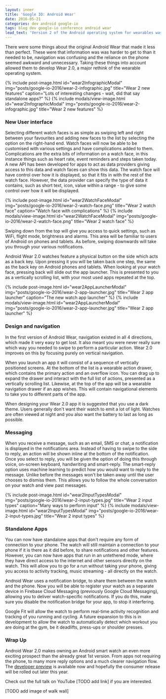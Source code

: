 ```yaml
---
layout: inner
title: 'Google IO: Android Wear'
date: 2016-05-21
categories: dev android google-io
tags: blog dev google-io conference android wear
lead_text: 'Version 2 of the Android operating system for wearables was announced at this year''s Google IO. It boasts a complete design and navigation overhaul, more powerful watch faces and standalone apps.'
---
```


There were some things about the original Android Wear that made it less than perfect. These were that information was was harder to get to than it needed to be, navigation was confusing and the reliance on the phone seemed awkward and unnecessary. Taking these things into account allowed them to develop Wear 2.0, a major rethink of the wearable operating system.

{% include post-image.html
            id="wear2InfographicModal"
            img="posts/google-io-2016/wear-2-infographic.jpg"
            title="Wear 2 new features"
            caption="Lots of interesting changes - wait, did that say standalone apps?" %}
{% include modals/view-image.html
            id="wear2InfographicModal"
            img="posts/google-io-2016/wear-2-infographic.jpg"
            title="Wear 2 new features" %}

### New User interface

Selecting different watch faces is as simple as swiping left and right between your favourites and adding new faces to the list by selecting the option on the right-hand end. Watch faces will now be able to be customised with various settings and have complications added to them. Complications are the extra bits of information on a watch face, in this instance things such as heart rate, event reminders and steps taken today. A new API has been developed for apps to act as data providers giving access to this data and watch faces can show this data. The watch face will have control over how it is displayed, so that it fits in with the rest of the watch face. However, the data provider can specify the type of data it contains, such as short text, icon, value within a range - to give some control over how it will be displayed.

{% include post-image.html
            id="wear2WatchFaceModal"
            img="posts/google-io-2016/wear-2-watch-face.png"
            title="Wear 2 watch face"
            caption="Watch face with complications" %}
{% include modals/view-image.html
            id="wear2WatchFaceModal"
            img="posts/google-io-2016/wear-2-watch-face.png"
            title="Wear 2 watch face" %}

Swiping down from the top will give you access to quick settings, such as WiFi, flight mode, brightness and alarms. This area will be familiar to users of Android on phones and tablets. As before, swiping downwards will take you through your various notifications.

Android Wear 2.0 watches feature a physical button on the side which acts as a back key. Upon pressing it you will be taken back one step, the same as the back key on Android phones and tablets. When looking at your watch face, pressing back will slide out the app launcher. This is presented to you as a vertically scrolling list, with your most used apps repeated at the top.

{% include post-image.html
            id="wear2AppLauncherModal"
            img="posts/google-io-2016/wear-2-app-launcher.jpg"
            title="Wear 2 app launcher"
            caption="The new watch app launcher" %}
{% include modals/view-image.html
            id="wear2AppLauncherModal"
            img="posts/google-io-2016/wear-2-app-launcher.jpg"
            title="Wear 2 app launcher" %}

### Design and navigation

In the first version of Android Wear, navigation existed in all 4 directions, which made it very easy to get lost. It also meant you were never really sure which way you needed to swipe to perform a particular action. Wear 2.0 improves on this by focusing purely on vertical navigation.

When you launch an app it will consist of a sequence of vertically positioned screens. At the bottom of the list is a wearable action drawer, which contains the primary action and an overflow icon. You can drag up to expand the drawer and interact with the full list of actions, presented as a vertically scrolling list. Likewise, at the top of the app will be a wearable navigation drawer if an app wishes. This will contain navigational elements to take you to different parts of the app.

When designing your Wear 2.0 app it is suggested that you use a dark theme. Users generally don't want their watch to emit a lot of light. Watches are often viewed at night and you also want the battery to last as long as possible.

### Messaging

When you receive a message, such as an email, SMS or chat, a notification is displayed in the notifications area. Instead of having to swipe to the side to reply, an action will be shown inline at the bottom of the notification. Once you select to reply, you will be given the option of doing this through voice, on-screen keyboard, handwriting and smart-reply. The smart-reply option uses machine learning to predict how you would want to reply to the message. Unlike before the messages won't be taken away until the user chooses to dismiss them. This allows you to follow the whole conversation on your watch and view past messages.

{% include post-image.html
            id="wear2InputTypesModal"
            img="posts/google-io-2016/wear-2-input-types.jpg"
            title="Wear 2 input types"
            caption="Many ways to perform input" %}
{% include modals/view-image.html
            id="wear2InputTypesModal"
            img="posts/google-io-2016/wear-2-input-types.jpg"
            title="Wear 2 input types" %}

### Standalone Apps

You can now have standalone apps that don't require any form of connection to your phone. The watch will still maintain a connection to your phone if it is there as it did before, to share notifications and other features. However, you can now have apps that run in an untethered mode, where they have direct access to the internet and other sensors directly on the watch. This will allow you to go for a run without taking your phone, giving you access to activity tracking, music streaming - all directly on the watch.

Android Wear uses a notification bridge, to share them between the watch and the phone. Now you will be able to register your watch as a separate device in Firebase Cloud Messaging (previously Google Cloud Messaging), allowing you to deliver watch-specific notifications. If you do this, make sure you disable the notification bridge for your app, to stop it interfering.

Google Fit will allow the watch to perform real-time activity recognition and tracking of you running and cycling. A future expansion to this is in development to allow the watch to automatically detect which workout you are doing at the gym, be it deadlifts, press-ups or shoulder presses.

### Wrap Up

Android Wear 2.0 makes owning an Android smart watch an even more exciting prospect than the already great 1st version. From apps not requiring the phone, to many more reply options and a much clearer navigation flow. The [developer preview](https://developer.android.com/wear/preview/index.html) is available now and hopefully the consumer release will be rolled out later this year.

Check out the full talk on YouTube [TODO add link] if you are interested.

[TODO add image of walk wall]

